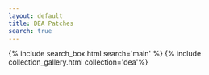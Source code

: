 ```yaml
---
layout: default
title: DEA Patches
search: true
---
```

{% include search_box.html search='main' %}
{% include collection_gallery.html collection='dea'%}